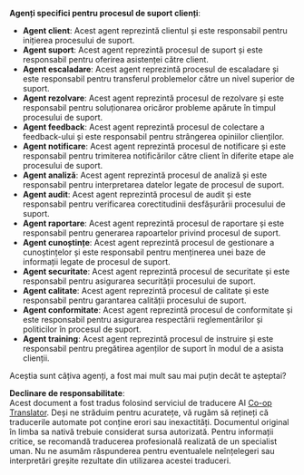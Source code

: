 <!--
CO_OP_TRANSLATOR_METADATA:
{
  "original_hash": "5be7b05ac3220c4fb91e9bd5a37a3794",
  "translation_date": "2025-07-12T11:40:31+00:00",
  "source_file": "08-multi-agent/solution/solution.md",
  "language_code": "ro"
}
-->
**Agenți specifici pentru procesul de suport clienți**:

- **Agent client**: Acest agent reprezintă clientul și este responsabil pentru inițierea procesului de suport.
- **Agent suport**: Acest agent reprezintă procesul de suport și este responsabil pentru oferirea asistenței către client.
- **Agent escaladare**: Acest agent reprezintă procesul de escaladare și este responsabil pentru transferul problemelor către un nivel superior de suport.
- **Agent rezolvare**: Acest agent reprezintă procesul de rezolvare și este responsabil pentru soluționarea oricăror probleme apărute în timpul procesului de suport.
- **Agent feedback**: Acest agent reprezintă procesul de colectare a feedback-ului și este responsabil pentru strângerea opiniilor clienților.
- **Agent notificare**: Acest agent reprezintă procesul de notificare și este responsabil pentru trimiterea notificărilor către client în diferite etape ale procesului de suport.
- **Agent analiză**: Acest agent reprezintă procesul de analiză și este responsabil pentru interpretarea datelor legate de procesul de suport.
- **Agent audit**: Acest agent reprezintă procesul de audit și este responsabil pentru verificarea corectitudinii desfășurării procesului de suport.
- **Agent raportare**: Acest agent reprezintă procesul de raportare și este responsabil pentru generarea rapoartelor privind procesul de suport.
- **Agent cunoștințe**: Acest agent reprezintă procesul de gestionare a cunoștințelor și este responsabil pentru menținerea unei baze de informații legate de procesul de suport.
- **Agent securitate**: Acest agent reprezintă procesul de securitate și este responsabil pentru asigurarea securității procesului de suport.
- **Agent calitate**: Acest agent reprezintă procesul de calitate și este responsabil pentru garantarea calității procesului de suport.
- **Agent conformitate**: Acest agent reprezintă procesul de conformitate și este responsabil pentru asigurarea respectării reglementărilor și politicilor în procesul de suport.
- **Agent training**: Acest agent reprezintă procesul de instruire și este responsabil pentru pregătirea agenților de suport în modul de a asista clienții.

Aceștia sunt câțiva agenți, a fost mai mult sau mai puțin decât te așteptai?

**Declinare de responsabilitate**:  
Acest document a fost tradus folosind serviciul de traducere AI [Co-op Translator](https://github.com/Azure/co-op-translator). Deși ne străduim pentru acuratețe, vă rugăm să rețineți că traducerile automate pot conține erori sau inexactități. Documentul original în limba sa nativă trebuie considerat sursa autorizată. Pentru informații critice, se recomandă traducerea profesională realizată de un specialist uman. Nu ne asumăm răspunderea pentru eventualele neînțelegeri sau interpretări greșite rezultate din utilizarea acestei traduceri.